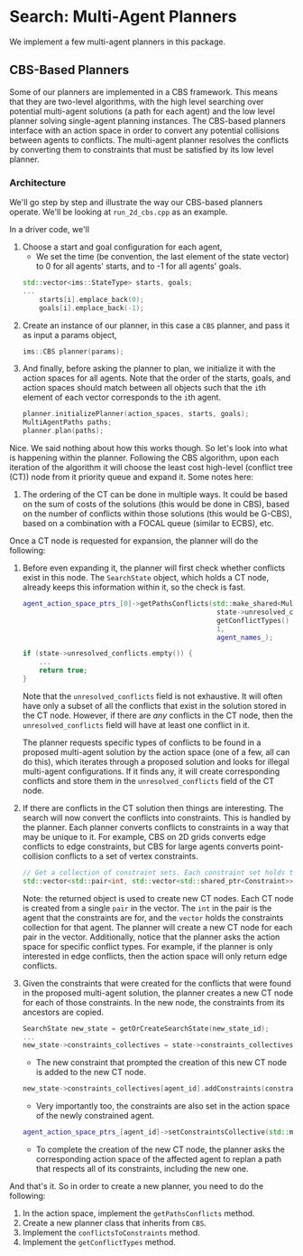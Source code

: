 # Search: Multi-Agent Planners
We implement a few multi-agent planners in this package.

## CBS-Based Planners
Some of our planners are implemented in a CBS framework. This means that they are two-level algorithms, with the high level searching over potential multi-agent solutions (a path for each agent) and the low level planner solving single-agent planning instances. The CBS-based planners interface with an action space in order to convert any potential collisions between agents to conflicts. The multi-agent planner resolves the conflicts by converting them to constraints that must be satisfied by its low level planner.

### Architecture
We'll go step by step and illustrate the way our CBS-based planners operate. We'll be looking at `run_2d_cbs.cpp` as an example.

In a driver code, we'll

1. Choose a start and goal configuration for each agent,
    * We set the time (be convention, the last element of the state vector) to 0 for all agents' starts, and to -1 for all agents' goals.
    ```c++
    std::vector<ims::StateType> starts, goals;
    ...
        starts[i].emplace_back(0);
        goals[i].emplace_back(-1);
    ```
2. Create an instance of our planner, in this case a `CBS` planner, and pass it as input a params object,
    ```c++
    ims::CBS planner(params);
    ```
3. And finally, before asking the planner to plan, we initialize it with the action spaces for all agents. Note that the order of the starts, goals, and action spaces should match between all objects such that the `i`th element of each vector corresponds to the `i`th agent.
    ```c++
    planner.initializePlanner(action_spaces, starts, goals);
    MultiAgentPaths paths;
    planner.plan(paths);
    ``` 
Nice. We said nothing about how this works though. So let's look into what is happening within the planner. Following the CBS algorithm, upon each iteration of the algorithm it will choose the least cost high-level (conflict tree (CT)) node from it priority queue and expand it. Some notes here:
1. The ordering of the CT can be done in multiple ways. It could be based on the sum of costs of the solutions (this would be done in CBS), based on the number of conflicts within those solutions (this would be G-CBS), based on a combination with a FOCAL queue (similar to ECBS), etc. 

Once a CT node is requested for expansion, the planner will do the following:
1. Before even expanding it, the planner will first check whether conflicts exist in this node. The `SearchState` object, which holds a CT node, already keeps this information within it, so the check is fast.
    ```c++
    agent_action_space_ptrs_[0]->getPathsConflicts(std::make_shared<MultiAgentPaths>(state->paths), 
                                                    state->unresolved_conflicts, 
                                                    getConflictTypes()   ,
                                                    1, 
                                                    agent_names_);

    if (state->unresolved_conflicts.empty()) {
        ...
        return true;
    }
    ```
    Note that the `unresolved_conflicts` field is not exhaustive. It will often have only a subset of all the conflicts that exist in the solution stored in the CT node. However, if there are _any_ conflicts in the CT node, then the `unresolved_conflicts` field will have at least one conflict in it.

    The planner requests specific types of conflicts to be found in a proposed multi-agent solution by the action space (one of a few, all can do this), which iterates through a proposed solution and looks for illegal multi-agent configurations. If it finds any, it will create corresponding conflicts and store them in the `unresolved_conflicts` field of the CT node.

2. If there are conflicts in the CT solution then things are interesting. The search will now convert the conflicts into constraints. This is handled by the planner. Each planner converts conflicts to constraints in a way that may be unique to it. For example, CBS on 2D grids converts edge conflicts to edge constraints, but CBS for large agents converts point-collision conflicts to a set of vertex constraints.
    ```c++
    // Get a collection of constraint sets. Each constraint set holds the constraints that were created for a single agent from a single conflict. An agent may appear many times, once per conflict.
    std::vector<std::pair<int, std::vector<std::shared_ptr<Constraint>>>> constraints = conflictsToConstraints(state->unresolved_conflicts);
    ```
    Note: the returned object is used to create new CT nodes. Each CT node is created from a single `pair` in the vector. The `int` in the pair is the agent that the constraints are for, and the `vector` holds the constraints collection for that agent. The planner will create a new CT node for each pair in the vector. Additionally, notice that the planner asks the action space for specific conflict types. For example, if the planner is only interested in edge conflicts, then the action space will only return edge conflicts.

3. Given the constraints that were created for the conflicts that were found in the proposed multi-agent solution, the planner creates a new CT node for each of those constraints. In the new node, the constraints from its ancestors are copied.
    ```c++
    SearchState new_state = getOrCreateSearchState(new_state_id);
    ...
    new_state->constraints_collectives = state->constraints_collectives;
    ```
    * The new constraint that prompted the creation of this new CT node is added to the new CT node.
    ```c++
    new_state->constraints_collectives[agent_id].addConstraints(constraint_ptr);
    ```
    * Very importantly too, the constraints are also set in the action space of the newly constrained agent.
    ```c++
    agent_action_space_ptrs_[agent_id]->setConstraintsCollective(std::make_shared<ConstraintsCollective>(new_state->constraints_collectives[agent_id]));
    ```
    * To complete the creation of the new CT node, the planner asks the corresponding action space of the affected agent to replan a path that respects all of its constraints, including the new one.

And that's it. So in order to create a new planner, you need to do the following:
1. In the action space, implement the `getPathsConflicts` method.
2. Create a new planner class that inherits from `CBS`.
3. Implement the `conflictsToConstraints` method.
4. Implement the `getConflictTypes` method.

